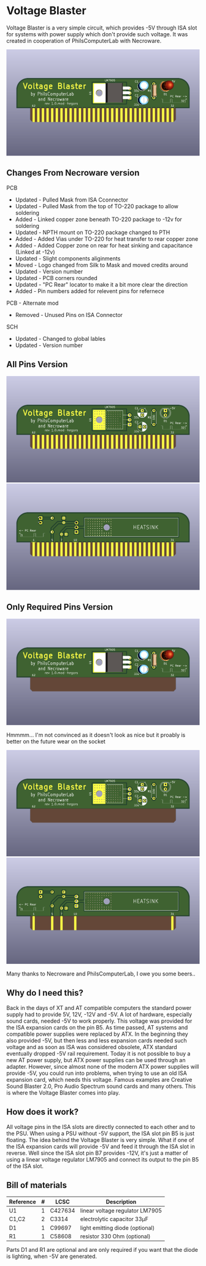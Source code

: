 # Voltage Blaster

Voltage Blaster is a very simple circuit, which provides -5V through ISA slot
for systems with power supply which don't provide such voltage. It was created
in cooperation of PhilsComputerLab with Necroware.

![voltage-blaster-pcb](voltage-blaster-pcb.png)

## Changes From Necroware version

PCB
* Updated - Pulled Mask from ISA Cconnector
* Updated - Pulled Mask from the top of TO-220 package to allow soldering
* Added - Linked copper zone beneath TO-220 package to -12v for soldering 
* Updated - NPTH mount on TO-220 package changed to PTH
* Added - Added Vias under TO-220 for heat transfer to rear copper zone
* Added - Added Copper zone on rear for heat sinking and capacitance (Linked at -12v)
* Updated - Slight components aliginments
* Moved - Logo changed from Silk to Mask and moved credits around
* Updated - Version number
* Updated - PCB corners rounded
* Updated - "PC Rear" locator to make it a bit more clear the direction
* Added - Pin numbers added for relevent pins for refernece

PCB - Alternate mod
* Removed - Unused Pins on ISA Connector 

SCH
* Updated - Changed to global lables
* Updated - Version number

## All Pins Version

![voltage-blaster-pcb](voltage-blaster-pcb-front.png)
![voltage-blaster-pcb](voltage-blaster-pcb-back.png)

## Only Required Pins Version
![voltage-blaster-pcb-nopin](images/voltage-blaster-nopins.png)

Hmmmm... I'm not convinced as it doesn't look as nice but it proably is better on the future wear on the socket

![voltage-blaster-pcb-nopin](images/voltage-blaster-nopins-front.png)
![voltage-blaster-pcb-nopin](images/voltage-blaster-nopins-back.png)

Many thanks to Necroware and PhilsComputerLab, I owe you some beers..

## Why do I need this?

Back in the days of XT and AT compatible computers the standard power supply had
to provide 5V, 12V, -12V and -5V. A lot of hardware, especially sound cards,
needed -5V to work properly. This voltage was provided for the ISA expansion
cards on the pin B5. As time passed, AT systems and compatible power supplies
were replaced by ATX. In the beginning they also provided -5V, but then less and
less expansion cards needed such voltage and as soon as ISA was considered 
obsolete, ATX standard eventually dropped -5V rail requirement. Today it is not
possible to buy a new AT power supply, but ATX power supplies can be used
through an adapter. However, since almost none of the modern ATX power supplies
will provide -5V, you could run into problems, when trying to use an old ISA
expansion card, which needs this voltage. Famous examples are Creative Sound
Blaster 2.0, Pro Audio Spectrum sound cards and many others. This is where the
Voltage Blaster comes into play.

## How does it work?

All voltage pins in the ISA slots are directly connected to each other and to
the PSU. When using a PSU without -5V support, the ISA slot pin B5 is just
floating. The idea behind the Voltage Blaster is very simple. What if one of the
ISA expansion cards will provide -5V and feed it through the ISA slot in
reverse. Well since the ISA slot pin B7 provides -12V, it's just a matter of
using a linear voltage regulator LM7905 and connect its output to the pin B5 of
the ISA slot.

## Bill of materials

Reference  |#  |LCSC   |Description
-----------|---|-------|-------------------------------------
U1         | 1 |C427634| linear voltage regulator LM7905
C1,C2      | 2 |C3314  | electrolytic capacitor 33µF
D1         | 1 |C99697 | light emitting diode (optional)
R1         | 1 |C58608 | resistor 330 Ohm (optional)

Parts D1 and R1 are optional and are only required if you want that the diode is
lighting, when -5V are generated.

